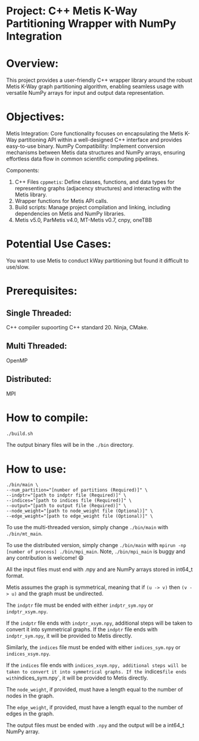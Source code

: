 # Project: C++ Metis K-Way Partitioning Wrapper with NumPy Integration

# Overview:
This project provides a user-friendly C++ wrapper library around the robust Metis K-Way graph partitioning algorithm, enabling seamless usage with versatile NumPy arrays for input and output data representation.

# Objectives:
Metis Integration: Core functionality focuses on encapsulating the Metis K-Way partitioning API within a well-designed C++ interface and provides easy-to-use binary.
NumPy Compatibility: Implement conversion mechanisms between Metis data structures and NumPy arrays, ensuring effortless data flow in common scientific computing pipelines.

Components:
1. C++ Files `cppmetis`: Define classes, functions, and data types for representing graphs (adjacency structures) and interacting with the Metis library.
2. Wrapper functions for Metis API calls.
3. Build scripts: Manage project compilation and linking, including dependencies on Metis and NumPy libraries.
4. Metis v5.0, ParMetis v4.0, MT-Metis v0.7, cnpy, oneTBB

# Potential Use Cases:
You want to use Metis to conduct kWay partitioning but found it difficult to use/slow.

# Prerequisites:
## Single Threaded: 
C++ compiler supoorting C++ standard 20. Ninja, CMake.

## Multi Threaded:
OpenMP

## Distributed:
MPI

# How to compile:
```bash
./build.sh
```

The output binary files will be in the `./bin` directory.

# How to use:
```shell
./bin/main \
--num_partition="[number of partitions (Required)]" \
--indptr="[path to indptr file (Required)]" \
--indices="[path to indices file (Required)]" \
--output="[path to output file (Required)]" \
--node_weight="[path to node_weight file (Optional)]" \
--edge_weight="[path to edge_weight file (Optional)]" \
```

To use the multi-threaded version, simply change `./bin/main` with `./bin/mt_main`.

To use the distributed version, simply change `./bin/main` with `mpirun -np [number of process] ./bin/mpi_main`. Note, `./bin/mpi_main` is buggy and any contribution is welcome! :smile:

All the input files must end with .npy and are NumPy arrays stored in int64_t format.

Metis assumes the graph is symmetrical, meaning that if `(u -> v)` then `(v -> u)` and the graph must be undirected.

The `indptr` file must be ended with either `indptr_sym.npy` or `indptr_xsym.npy`. 

If the `indptr` file ends with `indptr_xsym.npy`, additional steps will be taken to convert it into symmetrical graphs.
If the `indptr` file ends with `indptr_sym.npy`, it will be provided to Metis directly.

Similarly, the `indices` file must be ended with either `indices_sym.npy` or `indices_xsym.npy`. 

If the `indices` file ends with `indices_xsym.npy, additional steps will be taken to convert it into symmetrical graphs.
If the `indices` file ends with `indices_sym.npy`, it will be provided to Metis directly.

The `node_weight`, if provided, must have a length equal to the number of nodes in the graph.

The `edge_weight`, if provided, must have a length equal to the number of edges in the graph.

The output files must be ended with `.npy` and the output will be a int64_t NumPy array.